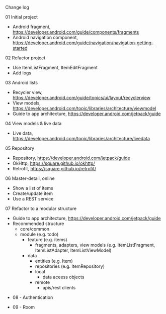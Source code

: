 Change log

01 Initial project

  - Android fragment, https://developer.android.com/guide/components/fragments
  - Android navigation component, https://developer.android.com/guide/navigation/navigation-getting-started

02 Refactor project

  - Use ItemListFragment, ItemEditFragment
  - Add logs

03 Android lists

  - Recycler view, https://developer.android.com/guide/topics/ui/layout/recyclerview
  - View models, https://developer.android.com/topic/libraries/architecture/viewmodel
  - Guide to app architecture, https://developer.android.com/jetpack/guide

04 View models & live data

  - Live data, https://developer.android.com/topic/libraries/architecture/livedata

05 Repository

  - Repository, https://developer.android.com/jetpack/guide
  - OkHttp, https://square.github.io/okhttp/
  - Retrofit, https://square.github.io/retrofit/

06 Master-detail, online

  - Show a list of items
  - Create/update item
  - Use a REST service

07 Refactor to a modular structure

  - Guide to app architecture, https://developer.android.com/jetpack/guide
  - Recommended structure
    - core/common
    - module (e.g. todo)
      - feature (e.g. items)
        - fragments, adapters, view models (e.g. ItemListFragment, ItemListAdapter, ItemListViewModel)
      - data
        - entities (e.g. Item)
        - repositories (e.g. ItemRepository)
        - local
          - data aceess objects
        - remote
          - apis/rest clients

* 08 - Authentication

* 09 - Room
